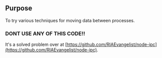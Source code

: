 ## Purpose

To try various techniques for moving data between processes.

### **DONT USE ANY OF THIS CODE!!**

It's a solved problem over at [https://github.com/RIAEvangelist/node-ipc](https://github.com/RIAEvangelist/node-ipc).
